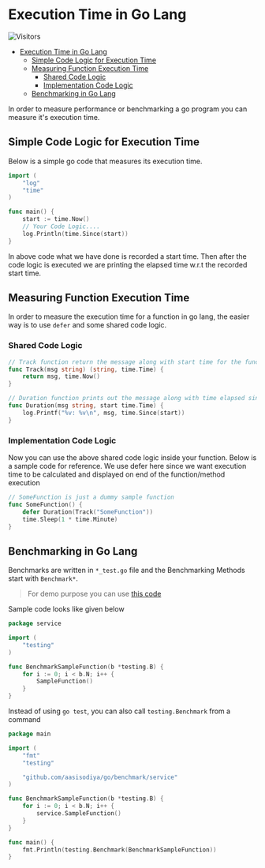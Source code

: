 # Execution Time in Go Lang

![Visitors](https://api.visitorbadge.io/api/visitors?path=aasisodiya.go.golang-general.execution-time&labelColor=%23ffa500&countColor=%23263759&labelStyle=upper)

- [Execution Time in Go Lang](#execution-time-in-go-lang)
  - [Simple Code Logic for Execution Time](#simple-code-logic-for-execution-time)
  - [Measuring Function Execution Time](#measuring-function-execution-time)
    - [Shared Code Logic](#shared-code-logic)
    - [Implementation Code Logic](#implementation-code-logic)
  - [Benchmarking in Go Lang](#benchmarking-in-go-lang)

In order to measure performance or benchmarking a go program you can measure it's execution time.

## Simple Code Logic for Execution Time

Below is a simple go code that measures its execution time.

```go
import (
    "log"
    "time"
)

func main() {
    start := time.Now()
    // Your Code Logic....
    log.Println(time.Since(start))
}
```

In above code what we have done is recorded a start time. Then after the code logic is executed we are printing the elapsed time w.r.t the recorded start time.

## Measuring Function Execution Time

In order to measure the execution time for a function in go lang, the easier way is to use `defer` and some shared code logic.

### Shared Code Logic

```go
// Track function return the message along with start time for the function/method
func Track(msg string) (string, time.Time) {
    return msg, time.Now()
}

// Duration function prints out the message along with time elapsed since start
func Duration(msg string, start time.Time) {
    log.Printf("%v: %v\n", msg, time.Since(start))
}
```

### Implementation Code Logic

Now you can use the above shared code logic inside your function. Below is a sample code for reference. We use defer here since we want execution time to be calculated and displayed on end of the function/method execution

```go
// SomeFunction is just a dummy sample function
func SomeFunction() {
    defer Duration(Track("SomeFunction"))
    time.Sleep(1 * time.Minute)
}
```

## Benchmarking in Go Lang

Benchmarks are written in `*_test.go` file and the Benchmarking Methods start with `Benchmark*`.

> For demo purpose you can use [this code](https://github.com/aasisodiya/go/tree/master/golang-general/golang-execution-time/example)

Sample code looks like given below

```go
package service

import (
    "testing"
)

func BenchmarkSampleFunction(b *testing.B) {
    for i := 0; i < b.N; i++ {
        SampleFunction()
    }
}
```

Instead of using `go test`, you can also call `testing.Benchmark` from a command

```go
package main

import (
    "fmt"
    "testing"

    "github.com/aasisodiya/go/benchmark/service"
)

func BenchmarkSampleFunction(b *testing.B) {
    for i := 0; i < b.N; i++ {
        service.SampleFunction()
    }
}

func main() {
    fmt.Println(testing.Benchmark(BenchmarkSampleFunction))
}
```
